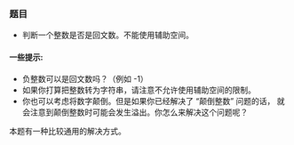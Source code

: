 ### 题目
* 判断一个整数是否是回文数。不能使用辅助空间。

#### 一些提示:
* 负整数可以是回文数吗？（例如 -1）
* 如果你打算把整数转为字符串，请注意不允许使用辅助空间的限制。
* 你也可以考虑将数字颠倒。但是如果你已经解决了 “颠倒整数” 问题的话，
  就会注意到颠倒整数时可能会发生溢出。你怎么来解决这个问题呢？

本题有一种比较通用的解决方式。